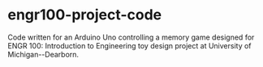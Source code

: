 # engr100-project-code
Code written for an Arduino Uno controlling a memory game designed for ENGR 100: Introduction to Engineering toy design project at University of Michigan--Dearborn.
